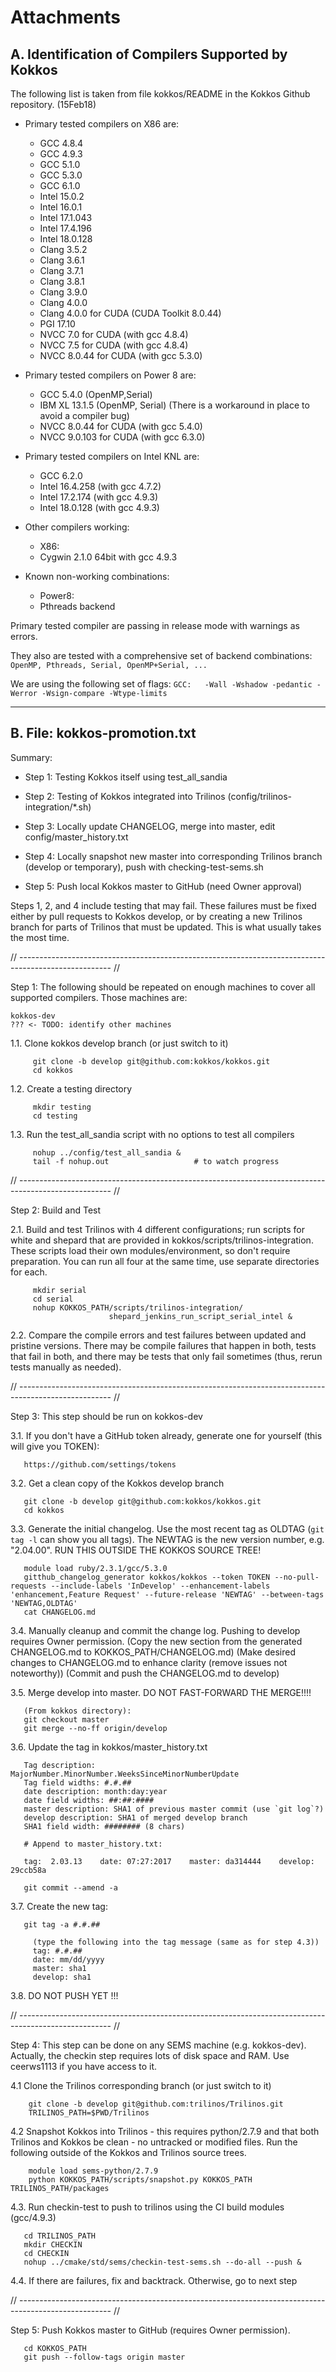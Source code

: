 # Attachments

## A. Identification of Compilers Supported by Kokkos

The following list is taken from file kokkos/README in the Kokkos Github repository. (15Feb18)

* Primary tested compilers on X86 are:
    * GCC 4.8.4
    * GCC 4.9.3
    * GCC 5.1.0
    * GCC 5.3.0
    * GCC 6.1.0
    * Intel 15.0.2
    * Intel 16.0.1
    * Intel 17.1.043
    * Intel 17.4.196
    * Intel 18.0.128
    * Clang 3.5.2
    * Clang 3.6.1
    * Clang 3.7.1
    * Clang 3.8.1
    * Clang 3.9.0
    * Clang 4.0.0
    * Clang 4.0.0 for CUDA (CUDA Toolkit 8.0.44)
    * PGI 17.10
    * NVCC 7.0 for CUDA (with gcc 4.8.4)
    * NVCC 7.5 for CUDA (with gcc 4.8.4)
    * NVCC 8.0.44 for CUDA (with gcc 5.3.0)

* Primary tested compilers on Power 8 are:
    * GCC 5.4.0 (OpenMP,Serial)
    * IBM XL 13.1.5 (OpenMP, Serial) (There is a workaround in place to avoid a compiler bug)
    * NVCC 8.0.44 for CUDA (with gcc 5.4.0)
    * NVCC 9.0.103 for CUDA (with gcc 6.3.0)

* Primary tested compilers on Intel KNL are:
    * GCC 6.2.0
    * Intel 16.4.258 (with gcc 4.7.2)
    * Intel 17.2.174 (with gcc 4.9.3)
    * Intel 18.0.128 (with gcc 4.9.3)

* Other compilers working:
    * X86:
    * Cygwin 2.1.0 64bit with gcc 4.9.3

* Known non-working combinations:
    *  Power8:
    *  Pthreads backend

Primary tested compiler are passing in release mode with warnings as errors.

They also are tested with a comprehensive set of backend combinations:
    ```OpenMP, Pthreads, Serial, OpenMP+Serial, ...```

We are using the following set of flags:
    ```GCC:   -Wall -Wshadow -pedantic -Werror -Wsign-compare -Wtype-limits```


----

## B.  File:  kokkos-promotion.txt

Summary:

- Step 1: Testing Kokkos itself using test_all_sandia

- Step 2: Testing of Kokkos integrated into Trilinos (config/trilinos-integration/*.sh)

- Step 3: Locally update CHANGELOG, merge into master, edit config/master_history.txt

- Step 4: Locally snapshot new master into corresponding Trilinos branch (develop or temporary), push with checking-test-sems.sh

- Step 5: Push local Kokkos master to GitHub (need Owner approval)

Steps 1, 2, and 4 include testing that may fail. These failures must be fixed either by pull requests to Kokkos develop, or by creating a new Trilinos branch for parts of Trilinos that must be updated. This is what usually takes the most time.

// ----------------------------------------------------------------------------------------------------- //

Step 1: The following should be repeated on enough machines to cover all
supported compilers. Those machines are:

    kokkos-dev
    ??? <- TODO: identify other machines

  1.1. Clone kokkos develop branch (or just switch to it)

         git clone -b develop git@github.com:kokkos/kokkos.git
         cd kokkos

  1.2. Create a testing directory

         mkdir testing
         cd testing

  1.3. Run the test_all_sandia script with no options to test all compilers

         nohup ../config/test_all_sandia &
         tail -f nohup.out                   # to watch progress

// ----------------------------------------------------------------------------------------------------- //

Step 2: Build and Test

  2.1. Build and test Trilinos with 4 different configurations; run scripts for white and shepard that are provided in kokkos/scripts/trilinos-integration. These scripts load their own modules/environment, so don't require preparation. You can run all four at the same time, use separate directories for each.

         mkdir serial
         cd serial
         nohup KOKKOS_PATH/scripts/trilinos-integration/
                          shepard_jenkins_run_script_serial_intel &

  2.2. Compare the compile errors and test failures between updated and pristine versions. There may be compile failures that happen in both, tests that fail in both, and there may be tests that only fail sometimes (thus, rerun tests manually as needed).

// ----------------------------------------------------------------------------------------------------- //

Step 3: This step should be run on kokkos-dev

  3.1. If you don't have a GitHub token already, generate one for yourself (this will give you TOKEN):

       https://github.com/settings/tokens

  3.2. Get a clean copy of the Kokkos develop branch

       git clone -b develop git@github.com:kokkos/kokkos.git
       cd kokkos

  3.3. Generate the initial changelog. Use the most recent tag as OLDTAG (`git tag -l` can show you all tags). The NEWTAG is the new version number, e.g. "2.04.00". RUN THIS OUTSIDE THE KOKKOS SOURCE TREE!

       module load ruby/2.3.1/gcc/5.3.0
       gitthub_changelog_generator kokkos/kokkos --token TOKEN --no-pull-requests --include-labels 'InDevelop' --enhancement-labels 'enhancement,Feature Request' --future-release 'NEWTAG' --between-tags 'NEWTAG,OLDTAG'
       cat CHANGELOG.md

  3.4. Manually cleanup and commit the change log. Pushing to develop requires Owner permission.
       (Copy the new section from the generated CHANGELOG.md to KOKKOS_PATH/CHANGELOG.md)
       (Make desired changes to CHANGELOG.md to enhance clarity (remove issues not noteworthy))
       (Commit and push the CHANGELOG.md to develop)

  3.5. Merge develop into master. DO NOT FAST-FORWARD THE MERGE!!!!

       (From kokkos directory):
       git checkout master
       git merge --no-ff origin/develop

  3.6. Update the tag in kokkos/master_history.txt

       Tag description: MajorNumber.MinorNumber.WeeksSinceMinorNumberUpdate
       Tag field widths: #.#.##
       date description: month:day:year
       date field widths: ##:##:####
       master description: SHA1 of previous master commit (use `git log`?)
       develop description: SHA1 of merged develop branch
       SHA1 field width: ######## (8 chars)

       # Append to master_history.txt:

       tag:  2.03.13    date: 07:27:2017    master: da314444    develop: 29ccb58a

       git commit --amend -a


  3.7. Create the new tag:

       git tag -a #.#.##

         (type the following into the tag message (same as for step 4.3))
         tag: #.#.##
         date: mm/dd/yyyy
         master: sha1
         develop: sha1

  3.8. DO NOT PUSH YET !!!

// ----------------------------------------------------------------------------------------------------- //

Step 4: This step can be done on any SEMS machine (e.g. kokkos-dev). Actually, the checkin step requires lots of disk space and RAM. Use ceerws1113 if you have access to it.

  4.1 Clone the Trilinos corresponding branch (or just switch to it)

        git clone -b develop git@github.com:trilinos/Trilinos.git
        TRILINOS_PATH=$PWD/Trilinos

  4.2 Snapshot Kokkos into Trilinos - this requires python/2.7.9 and that both Trilinos and Kokkos be clean - no untracked or modified files. Run the following outside of the Kokkos and Trilinos source trees.

        module load sems-python/2.7.9
        python KOKKOS_PATH/scripts/snapshot.py KOKKOS_PATH TRILINOS_PATH/packages

  4.3. Run checkin-test to push to trilinos using the CI build modules (gcc/4.9.3)

       cd TRILINOS_PATH
       mkdir CHECKIN
       cd CHECKIN
       nohup ../cmake/std/sems/checkin-test-sems.sh --do-all --push &

  4.4. If there are failures, fix and backtrack. Otherwise, go to next step

// ----------------------------------------------------------------------------------------------------- //

Step 5: Push Kokkos master to GitHub (requires Owner permission).

       cd KOKKOS_PATH
       git push --follow-tags origin master

